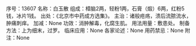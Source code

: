 序号：13607
名称：白玉散
组成：樟脑2两，轻粉1两，石膏（煅）6两，红粉5钱，冰片1钱。
出处：《北京市中药成方选集》。
主治：诸般疮疡，溃后流脓流水，肿痛刺痒。
加减：None
功效：消肿解毒，化腐生肌。
用法用量：敷患处。
制备方法：上为细末，过罗。
临床应用：None
各家论述：None
用药禁忌：None
附注：None

